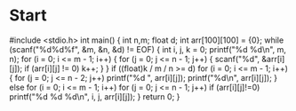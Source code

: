 # Start
#include <stdio.h>
int main()
{
	int n,m;
	float d;
	int arr[100][100] = {0};
	while (scanf("%d%d%f", &m, &n, &d) != EOF)
	{
		int  i, j, k = 0;
		printf("%d %d\n", m, n);
		for (i = 0; i <= m - 1; i++)
		{
			for (j = 0; j <= n - 1; j++)
			{
				scanf("%d", &arr[i][j]);
				if (arr[i][j] != 0)
					k++;
			}
		}
		if ((float)k / m / n >= d)
			for (i = 0; i <= m - 1; i++)
			{
				for (j = 0; j <= n - 2; j++)
					printf("%d ", arr[i][j]);
				printf("%d\n", arr[i][j]);
			}
		else
			for (i = 0; i <= m - 1; i++)
				for (j = 0; j <= n - 1; j++)
					if (arr[i][j]!=0)
			  printf("%d %d %d\n", i, j, arr[i][j]);
	}
	return 0;
}
